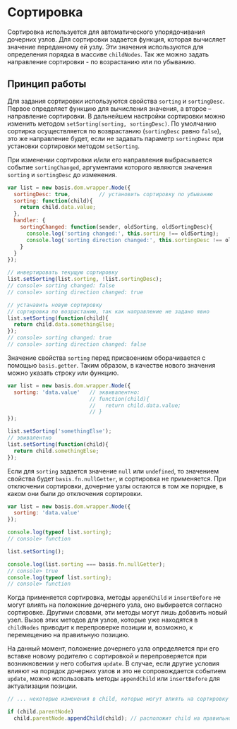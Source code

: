 # Сортировка

Сортировка используется для автоматического упорядочивания дочерних узлов. Для сортировки задается функция, которая вычисляет значение переданному ей узлу. Эти значения используются для определения порядка в массиве `childNodes`. Так же можно задать направление сортировки - по возрастанию или по убыванию.

## Принцип работы

Для задания сортировки используются свойства `sorting` и `sortingDesc`. Первое определяет функцию для вычисления значения, а второе – направление сортировки. В дальнейшем настройки сортировки можно изменить методом `setSorting(sorting, sortingDesc)`. По умолчанию сортирка осуществляется по возврастанию (`sortingDesc` равно `false`), это же направление будет, если не задавать параметр `sortingDesc` при установки сортировки методом `setSorting`.

При изменении сортировки и/или его направления выбрасывается событие `sortingChanged`, аргументами которого являются значения `sorting` и `sortingDesc` до изменения.

```js
var list = new basis.dom.wrapper.Node({
  sortingDesc: true,         // установить сортировку по убыванию
  sorting: function(child){
    return child.data.value;
  },
  handler: {
    sortingChanged: function(sender, oldSorting, oldSortingDesc){
      console.log('sorting changed:', this.sorting !== oldSorting);
      console.log('sorting direction changed:', this.sortingDesc !== oldSortingDesc);
    }
  }
});

// инвертировать текущую сортировку
list.setSorting(list.sorting, !list.sortingDesc);
// console> sorting changed: false
// console> sorting direction changed: true

// устанавить новую сортировку
// сортировка по возрастанию, так как направление не задано явно
list.setSorting(function(child){
  return child.data.somethingElse;
});
// console> sorting changed: true
// console> sorting direction changed: false
```

Значение свойства `sorting` перед присвоением оборачивается с помощью `basis.getter`. Таким образом, в качестве нового значения можно указать строку или функцию.

```js
var list = new basis.dom.wrapper.Node({
  sorting: 'data.value'   // эквивалентно:
                          // function(child){
                          //   return child.data.value;
                          // }
});

list.setSorting('somethingElse');
// эвивалентно
list.setSorting(function(child){
  return child.somethingElse;
});
```

Если для `sorting` задается значение `null` или `undefined`, то значением свойства будет `basis.fn.nullGetter`, и сортировка не применяется. При отключении сортировки, дочерние узлы остаются в том же порядке, в каком они были до отключения сортировки.

```js
var list = new basis.dom.wrapper.Node({
  sorting: 'data.value'
});

console.log(typeof list.sorting);
// console> function

list.setSorting();

console.log(list.sorting === basis.fn.nullGetter);
// console> true
console.log(typeof list.sorting);
// console> function
```

Когда применяется сортировка, методы `appendChild` и `insertBefore` не могут влиять на положение дочернего узла, оно выбирается согласно сортировке. Другими словами, эти методы могут лишь добавить новый узел. Вызов этих методов для узлов, которые уже находятся в `childNodes` приводит к перепроверке позиции и, возможно, к перемещению на правильную позицию.

На данный момент, положение дочернего узла определяется при его вставке новому родителю с сортировкой и перепроверяется при возникновении у него события `update`. В случае, если другие условия влияют на порядок дочерних узлов и это не сопровождается событием `update`, можно использовать методы `appendChild` или `insertBefore` для актуализации позиции.

```js
// ... некоторые изменения в child, которые могут влиять на сортировку

if (child.parentNode)
  child.parentNode.appendChild(child); // расположит child на правильной позиции
```
